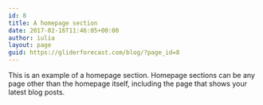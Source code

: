 ```yaml
---
id: 8
title: A homepage section
date: 2017-02-16T11:46:05+00:00
author: iulia
layout: page
guid: https://gliderforecast.com/blog/?page_id=8
---
```

This is an example of a homepage section. Homepage sections can be any page other than the homepage itself, including the page that shows your latest blog posts.